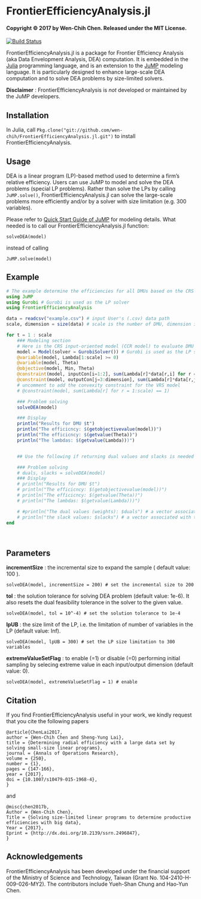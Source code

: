 # FrontierEfficiencyAnalysis.jl

#### Copyright © 2017 by Wen-Chih Chen.  Released under the MIT License.

[![Build Status](https://travis-ci.org/wen-chih/FrontierEfficiencyAnalysis.jl.svg?branch=master)](https://travis-ci.org/wen-chih/FrontierEfficiencyAnalysis.jl)

FrontierEfficiencyAnalysis.jl is a package for Frontier Efficiency Analysis (aka Data Envelopment Analysis, DEA) computation. It is embedded in the [Julia](https://julialang.org/) programming language, and is an extension to the [JuMP](https://github.com/JuliaOpt/JuMP.jl) modeling language. It is particularly designed to enhance large-scale DEA computation and to solve DEA problems by size-limited solvers.

**Disclaimer** : FrontierEfficiencyAnalysis is *not* developed or maintained by the JuMP developers.


## Installation
In Julia, call `Pkg.clone("git://github.com/wen-chih/FrontierEfficiencyAnalysis.jl.git")` to install FrontierEfficiencyAnalysis.


## Usage
DEA is a linear program (LP)-based method used to determine a firm’s relative efficiency. Users can use JuMP to model and solve the DEA problems (special LP problems). Rather than solve the LPs by calling `JuMP.solve()`, FrontierEfficiencyAnalysis.jl can solve the large-scale problems more efficiently and/or by a solver with size limitation (e.g. 300 variables).


Please refer to [Quick Start Guide of JuMP](https://jump.readthedocs.io/en/latest/quickstart.html) for modeling details. What needed is to call our FrontierEfficiencyAnalysis.jl function:

	solveDEA(model)

instead of calling

	JuMP.solve(model)


## Example


```julia
# The example determine the efficiencies for all DMUs based on the CRS input-oriented model (CCR model)
using JuMP
using Gurobi # Gurobi is used as the LP solver
using FrontierEfficiencyAnalysis

data = readcsv("example.csv") # input User's (.csv) data path
scale, dimension = size(data) # scale is the number of DMU, dimension is the total number of inputs and outputs

for t = 1 : scale
    ### Modeling section
    # Here is the CRS input-oriented model (CCR model) to evaluate DMU t
    model = Model(solver = GurobiSolver()) # Gurobi is used as the LP solver here. Users can choose their favorite solver.
    @variable(model, Lambda[1:scale] >= 0)
    @variable(model, Theta)
    @objective(model, Min, Theta)
    @constraint(model, inputCon[i=1:2], sum(Lambda[r]*data[r,i] for r = 1:scale) <= Theta*data[t,i])
    @constraint(model, outputCon[j=3:dimension], sum(Lambda[r]*data[r,j] for r = 1:scale) >= data[t,j])
    # uncomment to add the convexity constraint for the VRS model
    # @constraint(model, sum(Lambda[r] for r = 1:scale) == 1)

    ### Problem solving
    solveDEA(model)

    ### Display
    println("Results for DMU $t")
    println("The efficicncy: $(getobjectivevalue(model))")
    println("The efficicncy: $(getvalue(Theta))")
    println("The lambdas: $(getvalue(Lambda)))")


    ## Use the following if returning dual values and slacks is needed

    ### Problem solving
    # duals, slacks = solveDEA(model)
    ### Display
    # println("Results for DMU $t")
    # println("The efficicncy: $(getobjectivevalue(model))")
    # println("The efficicncy: $(getvalue(Theta))")
    # println("The lambdas: $(getvalue(Lambda)))")

    # #println("The dual values (weights): $duals") # a vector associated with the constraints you define from the top to the bottom
    # println("the slack values: $slacks") # a vector associated with the constraints you define from the top to the bottom
end
```

<br>

## Parameters

>
**incrementSize** : the incremental size to expand the sample ( default value: 100 ).

	solveDEA(model, incrementSize = 200) # set the incremental size to 200

>
**tol** : the solution tolerance for solving DEA problem (default value: 1e-6). It also resets the dual feasibility tolerance in the solver to the given value.
<br>

	solveDEA(model, tol = 10^-4) # set the solution tolerance to 1e-4

>
**lpUB** : the size limit of the LP, i.e. the limitation of number of variables in the LP (default value: Inf).
<br>

	solveDEA(model, lpUB = 300) # set the LP size limitation to 300 variables

>
**extremeValueSetFlag** : to enable (=1) or disable (=0) performing initial sampling by selecing extreme value in each input/output dimension (default value: 0).
<br>


	solveDEA(model, extremeValueSetFlag = 1) # enable




## Citation
If you find FrontierEfficiencyAnalysis useful in your work, we kindly request that you cite the following papers

	@article{ChenLai2017,
	author = {Wen-Chih Chen and Sheng-Yung Lai},
	title = {Determining radial efficiency with a large data set by solving small-size linear programs},
	journal = {Annals of Operations Research},
	volume = {250},
	number = {1},
	pages = {147-166},
	year = {2017},
	doi = {10.1007/s10479-015-1968-4},
	}
and

	@misc{chen2017b,
	Author = {Wen-Chih Chen},
	Title = {Solving size-limited linear programs to determine productive efficiencies with big data},
	Year = {2017},
	Eprint = {http://dx.doi.org/10.2139/ssrn.2496847},
	}

## Acknowledgements
FrontierEfficiencyAnalysis has been developed under the financial support of the Ministry of Science and Technology, Taiwan (Grant No. 104-2410-H-009-026-MY2). The contributors include Yueh-Shan Chung and Hao-Yun Chen.
